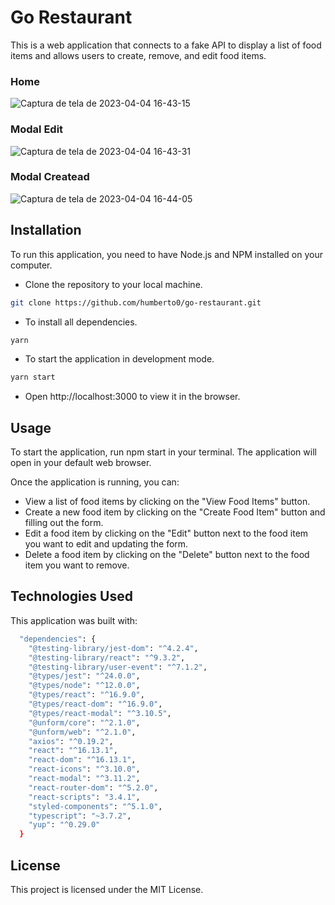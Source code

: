 # Go Restaurant

This is a web application that connects to a fake API to display a list of food items and allows users to create, remove, and edit food items.

### Home

![Captura de tela de 2023-04-04 16-43-15](https://user-images.githubusercontent.com/15384670/229907737-47d70870-3f65-4f97-b558-aea84ed58e32.png)

### Modal Edit

![Captura de tela de 2023-04-04 16-43-31](https://user-images.githubusercontent.com/15384670/229907854-1f5940f7-c635-48ba-9788-84353f92638c.png)

### Modal Createad

![Captura de tela de 2023-04-04 16-44-05](https://user-images.githubusercontent.com/15384670/229908490-a5177114-ed91-42d4-8458-02991028c27a.png)


## Installation
To run this application, you need to have Node.js and NPM installed on your computer.

* Clone the repository to your local machine.

```bash
git clone https://github.com/humberto0/go-restaurant.git
```

* To install all dependencies.

```bash
yarn
```
* To start the application in development mode.

```bash
yarn start
```
* Open http://localhost:3000 to view it in the browser.

## Usage

To start the application, run npm start in your terminal. The application will open in your default web browser.

Once the application is running, you can:

- View a list of food items by clicking on the "View Food Items" button.
- Create a new food item by clicking on the "Create Food Item" button and filling out the form.
- Edit a food item by clicking on the "Edit" button next to the food item you want to edit and updating the form.
- Delete a food item by clicking on the "Delete" button next to the food item you want to remove.

## Technologies Used

This application was built with:

```bash
  "dependencies": {
    "@testing-library/jest-dom": "^4.2.4",
    "@testing-library/react": "^9.3.2",
    "@testing-library/user-event": "^7.1.2",
    "@types/jest": "^24.0.0",
    "@types/node": "^12.0.0",
    "@types/react": "^16.9.0",
    "@types/react-dom": "^16.9.0",
    "@types/react-modal": "^3.10.5",
    "@unform/core": "^2.1.0",
    "@unform/web": "^2.1.0",
    "axios": "^0.19.2",
    "react": "^16.13.1",
    "react-dom": "^16.13.1",
    "react-icons": "^3.10.0",
    "react-modal": "^3.11.2",
    "react-router-dom": "^5.2.0",
    "react-scripts": "3.4.1",
    "styled-components": "^5.1.0",
    "typescript": "~3.7.2",
    "yup": "^0.29.0"
  }
```

## License
This project is licensed under the MIT License.
